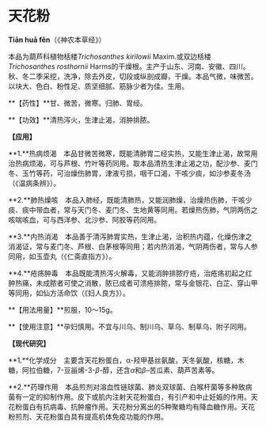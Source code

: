 # 天花粉

**Tiān huā fěn**（《神农本草经》）

本品为葫芦科植物栝楼*Trichosanthes kirilowii*  Maxim.或双边栝楼*Trichosanthes  rosthornii*  Harms的干燥根。主产于山东、河南、安徽、四川。秋、冬二季采挖，洗净，除去外皮，切段或纵剖成瓣，干燥。本品气微，味微苦。以块大、色白、粉性足、质坚细腻、筋脉少者为佳。生用。

**【药性】**甘、微苦，微寒。归肺、胃经。

**【功效】**清热泻火，生津止渴，消肿排脓。

**【应用】**

**1.**热病烦渴　本品甘微苦微寒，既能清肺胃二经实热，又能生津止渴，故常用治热病烦渴，可与芦根、竹叶等药同用。取本品清热生津止渴之功，配沙参、麦门冬、玉竹等药，可治燥伤肺胃，津液亏损，咽干口渴，干咳少痰，如沙参麦冬汤（《温病条辨》）。

**2.**肺热燥咳　本品入肺经，既能清肺热，又能润肺燥，治燥热伤肺，干咳少痰、痰中带血者，常与天门冬、麦门冬、生地黄等同用。若燥热伤肺，气阴两伤之咳喘咳血，可与西洋参、北沙参、阿胶等药同用。

**3.**内热消渴　本品善于清泻肺胃实热，生津止渴，治积热内蕴，化燥伤津之消渴证，常与麦门冬、芦根、白茅根等同用；若内热消渴，气阴两伤者，常与人参同用，如玉壶丸（《仁斋直指方》）。

**4.**疮疡肿毒　本品既能清热泻火解毒，又能消肿排脓疗疮，治疮疡初起之红肿热痛，未成脓者可使之消散，脓已成者可溃疮排脓，常与金银花、白芷、穿山甲等同用，如仙方活命饮（《妇人良方》）。

**【用法用量】**煎服，10～15g。

**【使用注意】**孕妇慎用。不宜与川乌、制川乌、草乌、制草乌、附子同用。

**【现代研究】**

**1.**化学成分　主要含天花粉蛋白，α-羟甲基丝氨酸，天冬氨酸，核糖，木糖，阿拉伯糖，7-豆甾烯-3-*β*-醇，还含*α*和*β*–苦瓜素、葫芦苦素等。

**2.**药理作用　本品煎剂对溶血性链球菌、肺炎双球菌、白喉杆菌等多种致病菌有一定的抑制作用。皮下或肌内注射天花粉蛋白，有引产和中止妊娠的作用。天花粉蛋白有抗病毒、抗肿瘤作用。天花粉分离出的5种聚糖均有降血糖作用。天花粉煎剂、天花粉蛋白具有提高机体免疫功能的作用。